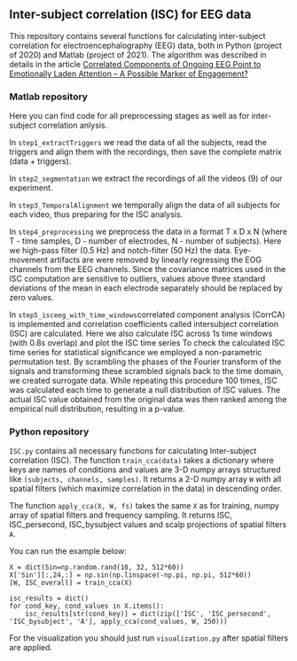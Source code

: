 ## Inter-subject correlation (ISC) for EEG data

This repository contains several functions for calculating inter-subject correlation for electroencephalography (EEG) data, both in Python (project of 2020) and Matlab (project of 2021).
The algorithm was described in details in the article
[Correlated Components of Ongoing EEG Point to Emotionally Laden Attention – A Possible Marker of Engagement?](https://www.ncbi.nlm.nih.gov/pmc/articles/PMC3353265/)

### Matlab repository

Here you can find code for all preprocessing stages as well as for inter-subject correlation anlysis.

In `step1_extractTriggers` we read the data of all the subjects, read the triggers and align them with the recordings, then save the complete matrix (data + triggers).

In `step2_segmentation` we extract the recordings of all the videos (9) of our experiment.

In `step3_TemporalAlignment` we temporally align the data of all subjects for each video, thus preparing for the ISC analysis.

In `step4_preprocessing` we preprocess the data in a format T x D x N (where T - time samples, D - number of electrodes, N - number of subjects). Here we high-pass filter (0.5 Hz) and notch-filter (50 Hz) the data. Eye-movement artifacts are were removed by linearly regressing the EOG channels from the EEG channels. Since the covariance matrices used in the ISC computation are sensitive to outliers, values above three standard deviations of the mean in each electrode separately should be replaced by zero values.

In `step5_isceeg_with_time_windows`correlated component analysis (CorrCA) is implemented and correlation coefficients called intersubject correlation (ISC) are calculated. Here we also calculate ISC across 1s time windows (with 0.8s overlap) and plot the ISC time series
To check the calculated ISC time series for statistical significance we employed a non-parametric permutation test. By scrambling the phases of the Fourier transform of the signals and transforming these scrambled signals back to the time domain, we created surrogate data. While repeating this procedure 100 times, ISC was calculated each time to generate a null distribution of ISC values. The actual ISC value obtained from the original data was then ranked among the empirical null distribution, resulting in a p-value.

### Python repository

`ISC.py` contains all necessary functions for calculating Inter-subject correlation (ISC). The function `train_cca(data)` takes a dictionary
where keys are names of conditions and values are 3-D numpy arrays structured like `(subjects, channels, samples)`. It returns 
a 2-D numpy array `W` with all spatial filters (which maximize correlation in the data) in descending order.

The function `apply_cca(X, W, fs)` takes the same `X` as for training, numpy array of spatial filters and frequency sampling.
It returns ISC, ISC_persecond, ISC_bysubject values and scalp projections of spatial filters `A`.

You can run the example below:

```
X = dict(Sin=np.random.rand(10, 32, 512*60))
X['Sin'][:,24,:] = np.sin(np.linspace(-np.pi, np.pi, 512*60))
[W, ISC_overall] = train_cca(X)

isc_results = dict()
for cond_key, cond_values in X.items():
    isc_results[str(cond_key)] = dict(zip(['ISC', 'ISC_persecond', 'ISC_bysubject', 'A'], apply_cca(cond_values, W, 250)))
```

For the visualization you should just run `visualization.py` after spatial filters are applied.
